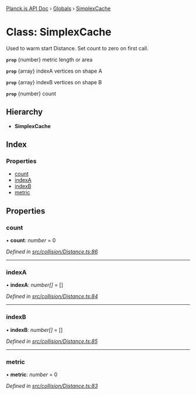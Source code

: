 [Planck.js API Doc](../README.md) › [Globals](../globals.md) › [SimplexCache](simplexcache.md)

# Class: SimplexCache

Used to warm start Distance. Set count to zero on first call.

**`prop`** {number} metric length or area

**`prop`** {array} indexA vertices on shape A

**`prop`** {array} indexB vertices on shape B

**`prop`** {number} count

## Hierarchy

* **SimplexCache**

## Index

### Properties

* [count](simplexcache.md#count)
* [indexA](simplexcache.md#indexa)
* [indexB](simplexcache.md#indexb)
* [metric](simplexcache.md#metric)

## Properties

###  count

• **count**: *number* = 0

*Defined in [src/collision/Distance.ts:86](https://github.com/shakiba/planck.js/blob/b8c946c/src/collision/Distance.ts#L86)*

___

###  indexA

• **indexA**: *number[]* = []

*Defined in [src/collision/Distance.ts:84](https://github.com/shakiba/planck.js/blob/b8c946c/src/collision/Distance.ts#L84)*

___

###  indexB

• **indexB**: *number[]* = []

*Defined in [src/collision/Distance.ts:85](https://github.com/shakiba/planck.js/blob/b8c946c/src/collision/Distance.ts#L85)*

___

###  metric

• **metric**: *number* = 0

*Defined in [src/collision/Distance.ts:83](https://github.com/shakiba/planck.js/blob/b8c946c/src/collision/Distance.ts#L83)*

